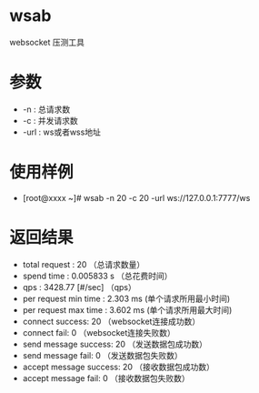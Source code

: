 # wsab
websocket 压测工具

# 参数
- -n   : 总请求数
- -c   : 并发请求数
- -url : ws或者wss地址

# 使用样例
- [root@xxxx ~]# wsab -n 20 -c 20 -url ws://127.0.0.1:7777/ws

# 返回结果
- total request :  20               （总请求数量）
- spend time :  0.005833 s          （总花费时间）
- qps : 3428.77 [#/sec]             （qps）
- per request min time :  2.303 ms   (单个请求所用最小时间)
- per request max time :  3.602 ms   (单个请求所用最大时间)
- connect success:  20              （websocket连接成功数）
- connect fail:  0                  （websocket连接失败数）
- send message success:  20         （发送数据包成功数）
- send message fail:  0             （发送数据包失败数）
- accept message success:  20       （接收数据包成功数）
- accept message fail:  0           （接收数据包失败数）